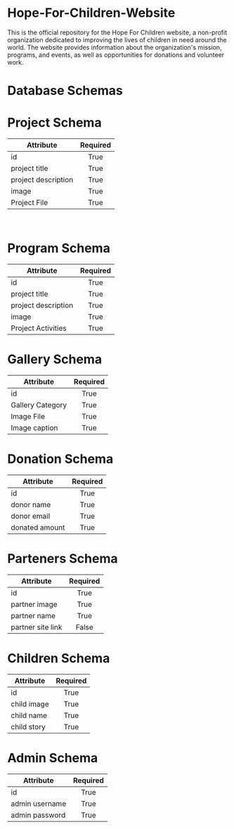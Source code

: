 # Hope-For-Children-Website
This is the official repository for the Hope For Children website, a non-profit organization dedicated to improving the lives of children in need around the world. The website provides information about the organization's mission, programs, and events, as well as opportunities for donations and volunteer work. 
<h1 style={{text-align:"center"}}>Database Schemas</h1>

# Project Schema
|Attribute               | Required|
|--------------          |:-------:|
|id                          |True     |
|project title               |True     |
|project description         |True     |
|image                       |True     |
|Project File                |True     |
<br>

# Program Schema

|Attribute               | Required|
|--------------          |:-------:|
|id                          |True     |
|project title               |True     |
|project description         |True     |
|image                       |True     |
|Project Activities          |True     |

# Gallery Schema
|Attribute               | Required|
|--------------          |:-------:|
|id                          |True     |
|Gallery Category            |True     |
|Image File                  |True     |
|Image caption               |True     |

# Donation Schema
|Attribute               | Required|
|--------------          |:-------:|
|id                      |True     |
|donor name              |True     |
|donor email             |True     |
|donated amount          |True    |

# Parteners Schema
|Attribute               | Required|
|--------------          |:-------:|
|id                      |True     |
|partner image           |True     |
|partner name            |True     |
|partner site link       |False    |

# Children Schema
|Attribute               | Required|
|--------------          |:-------:|
|id                      |True     |
|child image             |True     |
|child name              |True     |
|child story             |True     |

# Admin Schema
|Attribute               | Required|
|--------------          |:-------:|
|id                      |True     |
|admin username          |True     |
|admin password          |True     |
